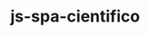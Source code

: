 # js-spa-cientifico

<!-- npm install @babel/core babel-loader html-webpack-plugin webpack webpack-dev-server --save-dev -->

<!-- adding the project to the github pages. -->

<!-- First, we'll add a repository key to our package.json. We're adding it under the version key but the order doesn't matter as long as it is in the top-most level of our package object, the same level as name and version. After we add that, let's set it equal to an object with a url key. Use the following code snippet as an example, replacing {REPONAME} with your repo and {USERNAME} with your GitHub username respectively. -->
<!-- ./package.json
{
 "name": "project name",
 "version": "1.0.0",
 "repository": {
   "url": "git+https://github.com/{USERNAME}/{REPONAME}.git"
 },
...
}
Next we'll add two new commands to our scripts object:

predeploy builds our site and bundles it in the dist folder.
deploy pushes the contents of that folder to a new commit on the gh-pages branch, creating that branch if it doesn't already exist.

./package.json
{
...
 "scripts": {
   "build": "webpack --mode=development",
   ...
   "predeploy": "npm run build",
   "deploy": "gh-pages -d dist"
 },
...
} -->

<!-- 
install package
$ npm install --save-dev gh-pages

then deploy the site
$ npm run deploy

> npm run build

> gh-pages -d dist

After we’ve successfully deployed our site, it will be hosted at a URL like this, where {USERNAME} is your github username and {REPONAME} is the name of your repository :

https://{USERNAME}.github.io/{REPONAME} -->